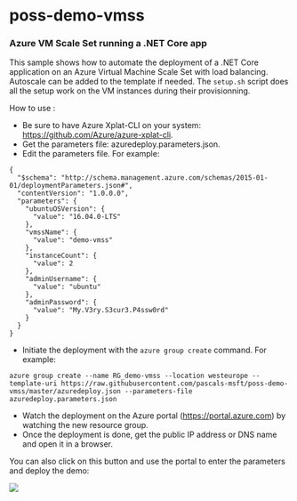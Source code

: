 # poss-demo-vmss

### Azure VM Scale Set running a .NET Core app ###

This sample shows how to automate the deployment of a .NET Core application on an Azure Virtual Machine Scale Set with load balancing. Autoscale can be added to the template if needed. The `setup.sh` script does all the setup work on the VM instances during their provisionning.

How to use :

- Be sure to have Azure Xplat-CLI on your system: https://github.com/Azure/azure-xplat-cli.
- Get the parameters file: azuredeploy.parameters.json.
- Edit the parameters file. For example:
```
{
  "$schema": "http://schema.management.azure.com/schemas/2015-01-01/deploymentParameters.json#",
  "contentVersion": "1.0.0.0",
  "parameters": {
    "ubuntuOSVersion": { 
      "value": "16.04.0-LTS"
    },
    "vmssName": {
      "value": "demo-vmss"
    },
    "instanceCount": {
      "value": 2
    },
    "adminUsername": {
      "value": "ubuntu"
    },
    "adminPassword": {
      "value": "My.V3ry.S3cur3.P4ssw0rd"
    }
  }
}
```
- Initiate the deployment with the `azure group create` command. For example:
```
azure group create --name RG_demo-vmss --location westeurope --template-uri https://raw.githubusercontent.com/pascals-msft/poss-demo-vmss/master/azuredeploy.json --parameters-file azuredeploy.parameters.json

```
- Watch the deployment on the Azure portal (https://portal.azure.com) by watching the new resource group.
- Once the deployment is done, get the public IP address or DNS name and open it in a browser.

You can also click on this button and use the portal to enter the parameters and deploy the demo:

<a href="https://portal.azure.com/#create/Microsoft.Template/uri/https%3A%2F%2Fraw.githubusercontent.com%2Fpascals-msft%2Fposs-demo-vmss%2Fmaster%2Fazuredeploy.json" target="_blank">
    <img src="http://azuredeploy.net/deploybutton.png"/>
</a>

